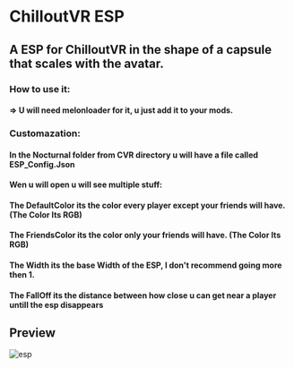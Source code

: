 # ChilloutVR ESP

## A ESP for ChilloutVR in the shape of a capsule that scales with the avatar.

### How to use it:
#### => U will need melonloader for it, u just add it to your mods.

### Customazation:
#### In the Nocturnal folder from CVR directory u will have a file called ESP_Config.Json
#### Wen u will open u will see multiple stuff:
#### The DefaultColor its the color every player except your friends will have. (The Color Its RGB)
#### The FriendsColor its the color only your friends will have. (The Color Its RGB)
#### The Width its the base Width of the ESP, I don't recommend going more then 1.
#### The FallOff its the distance between how close u can get near a player untill the esp disappears

## Preview
![esp](https://user-images.githubusercontent.com/74219635/181627525-49fcbb76-31c4-48a1-991b-921497a1f797.png)
